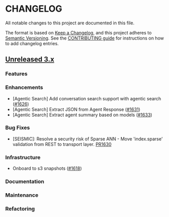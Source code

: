 # CHANGELOG
All notable changes to this project are documented in this file.

The format is based on [Keep a Changelog](https://keepachangelog.com/en/1.0.0/), and this project adheres to [Semantic Versioning](https://semver.org/spec/v2.0.0.html). See the [CONTRIBUTING guide](./CONTRIBUTING.md#Changelog) for instructions on how to add changelog entries.

## [Unreleased 3.x](https://github.com/opensearch-project/neural-search/compare/main...HEAD)

### Features

### Enhancements
- [Agentic Search] Add conversation search support with agentic search ([#1626](https://github.com/opensearch-project/neural-search/pull/1626))
- [Agentic Search] Extract JSON from Agent Response ([#1631](https://github.com/opensearch-project/neural-search/pull/1631))
- [Agentic Search] Extract agent summary based on models ([#1633](https://github.com/opensearch-project/neural-search/pull/1633))

### Bug Fixes
- [SEISMIC]: Resolve a security risk of Sparse ANN - Move 'index.sparse' validation from REST to transport layer. [PR1630](https://github.com/opensearch-project/neural-search/pull/1630)

### Infrastructure
- Onboard to s3 snapshots ([#1618](https://github.com/opensearch-project/neural-search/pull/1618))

### Documentation

### Maintenance

### Refactoring
